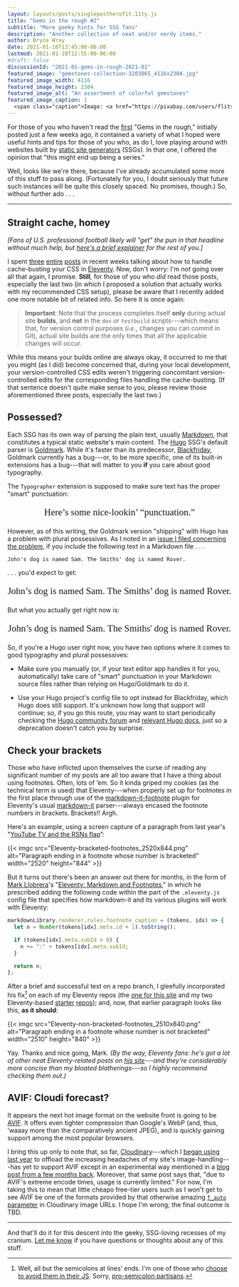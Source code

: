 ```yaml
---
layout: layouts/posts/singlepostherofit.11ty.js
title: "Gems in the rough #2"
subtitle: "More geeky hints for SSG fans"
description: "Another collection of neat and/or nerdy items."
author: Bryce Wray
date: 2021-01-16T13:45:00-06:00
lastmod: 2021-01-28T12:55:00-06:00
#draft: false
discussionId: "2021-01-gems-in-rough-2021-01"
featured_image: "gemstones-collection-3203865_4116x2304.jpg"
featured_image_width: 4116
featured_image_height: 2304
featured_image_alt: "An assortment of colorful gemstones"
featured_image_caption: |
  <span class="caption">Image: <a href="https://pixabay.com/users/flitsart-717386/?utm_source=link-attribution&amp;utm_medium=referral&amp;utm_campaign=image&amp;utm_content=3203865">FlitsArt</a>; <a href="https://pixabay.com/?utm_source=link-attribution&amp;utm_medium=referral&amp;utm_campaign=image&amp;utm_content=3203865">Pixabay</a></span>
---
```


For those of you who haven't read the [first](/posts/2020/12/gems-in-rough) "Gems in the rough," initially posted just a few weeks ago, it contained a variety of what I hoped were useful hints and tips for those of you who, as do I, love playing around with websites built by [static site generators](https://jamstack.org/generators) (SSGs). In that one, I offered the opinion that "this might end up being a series."

Well, looks like we're there, because I've already accumulated some more of this stuff to pass along. (Fortunately for you, I doubt seriously that future such instances will be quite this closely spaced. No promises, though.) So, without further ado&nbsp;.&nbsp;.&nbsp;.

----

## Straight cache, homey

*[Fans of U.S. professional football likely will "get" the pun in that headline without much help, but [here's a brief explainer](https://www.urbandictionary.com/define.php?term=straight%20cash%2C%20homey) for the rest of you.]*

I spent [three](/posts/2020/11/using-postcss-cache-busting-eleventy) [entire](/posts/2020/12/cache-busting-eleventy-take-two) [posts](/posts/2020/12/hashing-out-cache-busting-fix-eleventy) in recent weeks talking about how to handle cache-busting your CSS in [Eleventy](https://11ty.dev). Now, don't worry: I'm *not* going over all that again, I promise. **Still**, for those of you who *did* read those posts, especially the last two (in which I proposed a solution that actually works with my recommended CSS setup), please be aware that I recently added one more notable bit of related info. So here it is once again:

> **Important**: Note that the process completes itself **only** during actual site **builds**, and **not** in the `dev` or `testbuild` scripts---which means that, for version control purposes (*i.e.*, changes you can commit in Git), actual site builds are the only times that all the applicable changes will occur.

While this means your builds online are always okay, it occurred to me that you might (as I did) become concerned that, during your local development, your version-controlled CSS edits weren't triggering concomitant version-controlled edits for the corresponding files handling the cache-busting. (If that sentence doesn't quite make sense to you, please review those aforementioned three posts, especially the last two.)

## Possessed?

Each SSG has its own way of parsing the plain text, usually [Markdown](https://daringfireball.net/projects/markdown), that constitutes a typical static website's main content. The [Hugo](https://gohugo.io) SSG's default parser is [Goldmark](https://github.com/yuin/goldmark). While it's faster than its predecessor, [Blackfriday](https://github.com/russross/blackfriday), Goldmark currently has a bug---or, to be more specific, one of its built-in extensions has a bug---that will matter to you **if** you care about good typography.

The `Typographer` extension is supposed to make sure text has the proper "smart" punctuation:

<p style="font-size: 1.5em; font-weight: normal; font-family: serif; text-align: center;">Here&rsquo;s some nice-lookin&rsquo; &ldquo;punctuation.&rdquo;</p>

However, as of this writing, the Goldmark version "shipping" with Hugo has a problem with plural possessives. As I noted in an [issue I filed concerning the problem](https://github.com/yuin/goldmark/issues/180), if you include the following text in a Markdown file&nbsp;.&nbsp;.&nbsp;.

```md
John's dog is named Sam. The Smiths' dog is named Rover.
```

.&nbsp;.&nbsp;. you'd expect to get:

<p style="font-size: 1.5em; font-weight: normal; font-family: serif; text-align: center;">John&rsquo;s dog is named Sam. The Smiths&rsquo; dog is named Rover.</p>

But what you actually get right now is:

<p style="font-size: 1.5em; font-weight: normal; font-family: serif; text-align: center;">John&rsquo;s dog is named Sam. The Smiths&apos; dog is named Rover.</p>

So, if you're a Hugo user right now, you have two options where it comes to good typography and plural possessives:

- Make sure you manually (or, if your text editor app handles it for you, automatically) take care of "smart" punctuation in your Markdown source files rather than relying on Hugo/Goldmark to do it. 

- Use your Hugo project's config file to opt instead for Blackfriday, which Hugo does still support. It's unknown how long that support will continue; so, if you go this route, you may want to start periodically checking the [Hugo community forum](https://discourse.gohugo.io) and [relevant Hugo docs](https://gohugo.io/getting-started/configuration-markup), just so a deprecation doesn't catch you by surprise.

## Check your brackets

Those who have inflicted upon themselves the curse of reading any significant number of my posts are all too aware that I have a thing about using footnotes. Often, lots of ’em. So it kinda griped my cookies (as the technical term is used) that Eleventy---when properly set up for footnotes in the first place through use of the [markdown-it-footnote](https://github.com/markdown-it/markdown-it-footnote) plugin for Eleventy's usual [markdown-it](https://github.com/markdown-it/markdown-it) parser---always encased the footnote numbers in brackets. Brackets!! Argh.

Here's an example, using a screen capture of a paragraph from last year's "[YouTube TV and the RSNs flap](/posts/2020/02/youtube-tv-rsns-flap)”:

{{< imgc src="Eleventy-bracketed-footnotes_2520x844.png" alt="Paragraph ending in a footnote whose number is bracketed" width="2520" height="844" >}}

But it turns out there's been an answer out there for months, in the form of [Mark Llobrera](https://www.markllobrera.com)'s "[Eleventy: Markdown and Footnotes](https://www.markllobrera.com/posts/eleventy-markdown-and-footnotes/)," in which he prescribed adding the following code within the part of the `.eleventy.js` config file that specifies how markdown-it and its various plugins will work with Eleventy:

```js
markdownLibrary.renderer.rules.footnote_caption = (tokens, idx) => {
  let n = Number(tokens[idx].meta.id + 1).toString();

  if (tokens[idx].meta.subId > 0) {
    n += ":" + tokens[idx].meta.subId;
  }

  return n;
};
```

After a brief and successful test on a repo branch, I gleefully incorporated his fix[^semiColons] on each of my Eleventy repos (the [one for this site](https://github.com/brycewray/eleventy_solo) and my two Eleventy-based [starter](https://github.com/brycewray/eleventy_solo_starter) [repos](https://github.com/brycewray/eleventy_solo_starter_njk)); and, now, that earlier paragraph looks like this, **as it should**:

[^semiColons]: Well, all but the semicolons at lines’ ends. I'm one of those who [choose to avoid them in their JS](https://flaviocopes.com/javascript-automatic-semicolon-insertion/). Sorry, [pro-semicolon partisans](https://medium.com/better-programming/you-might-need-those-semicolons-in-your-javascript-after-all-b28154f93ea8).

{{< imgc src="Eleventy-non-bracketed-footnotes_2510x840.png" alt="Paragraph ending in a footnote whose number is not bracketed" width="2510" height="840" >}}

Yay. Thanks and nice going, Mark. *(By the way, Eleventy fans: he's got a lot of other neat Eleventy-related posts on [his site](https://www.markllobrera.com)---and they're considerably more concise than my bloated blatherings---so I highly recommend checking them out.)*

## AVIF: Cloudi forecast?

It appears the next hot image format on the website front is going to be [AVIF](https://reachlightspeed.com/blog/using-the-new-high-performance-avif-image-format-on-the-web-today/). It offers even tighter compression than Google's WebP (and, thus, ’waaay more than the comparatively ancient JPEG), and is quickly gaining support among the most popular browsers.

I bring this up only to note that, so far, [Cloudinary](https://cloudinary.com)---which I [began using last year](/posts/2020/07/transformed) to offload the increasing headaches of my site's image-handling---has yet to support AVIF except in an experimental way mentioned in a [blog post from a few months back](https://cloudinary.com/blog/image_formats_getting_it_right#next-gen). Moreover, that same post says that, "due to AVIF's extreme encode times, usage is currently limited." For now, I'm taking this to mean that little cheapo free-tier users such as I won't get to see AVIF be one of the formats provided by that otherwise amazing [`f_auto` parameter](https://cloudinary.com/documentation/image_transformations#automatic_format_selection_f_auto) in Cloudinary image URLs. I hope I'm wrong; the final outcome is TBD.

----

And that'll do it for this descent into the geeky, SSG-loving recesses of my cranium. [Let me know](/contact) if you have questions or thoughts about any of this stuff.